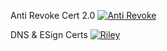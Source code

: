 Anti Revoke Cert 2.0
[![Anti Revoke](https://img.shields.io/badge/AntiRevoke-0DBD8B?style=for-the-badge&logo=element&logoColor=white)](https://www.icloud.com/shortcuts/0788cdb74e514c879dffb1b845058107)

DNS & ESign Certs
[![Riley](https://img.shields.io/badge/Riley-000000?style=for-the-badge&logo=ios&logoColor=white)](https://khoindvn.io.vn)
